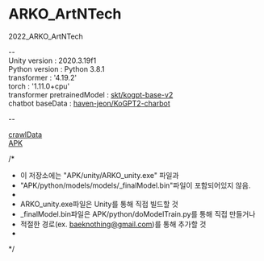 # ARKO_ArtNTech  
2022_ARKO_ArtNTech  

--  
Unity version : 2020.3.19f1  
Python version : Python 3.8.1  
transformer : '4.19.2'  
torch : '1.11.0+cpu'  
transformer pretrainedModel : [skt/kogpt-base-v2](https://huggingface.co/skt/kogpt2-base-v2)  
chatbot baseData : [haven-jeon/KoGPT2-charbot](https://github.com/haven-jeon/KoGPT2-chatbot)  
  
--  
  
[crawlData](https://github.com/BaekNothing/ARKO_ArtNTech/tree/main/APK/python/models/data)  
[APK](https://github.com/BaekNothing/ARKO_ArtNTech/tree/main/APK)
  
/* 
 * 이 저장소에는 "APK/unity/ARKO_unity.exe" 파일과 
 * "APK/python/models/models/_finalModel.bin"파일이 포함되어있지 않음. 
 * 
 * ARKO_unity.exe파일은 Unity를 통해 직접 빌드할 것
 * _finalModel.bin파일은 APK/python/doModelTrain.py를 통해 직접 만들거나
 * 적절한 경로(ex. baeknothing@gmail.com)를 통해 추가할 것
 * 
 */  
